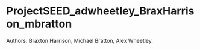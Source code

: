 # ProjectSEED_adwheetley_BraxHarrison_mbratton
Authors: Braxton Harrison, Michael Bratton, Alex Wheetley.
